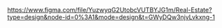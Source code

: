 https://www.figma.com/file/YuzwyqG2UtobcVUTBYJG1m/Real-Estate?type=design&node-id=0%3A1&mode=design&t=GWyDQw3njvLvkxng-1
